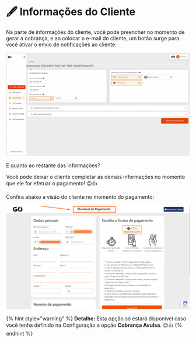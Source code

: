 # 🖋️ Informações do Cliente


Na parte de informações do cliente, você pode preencher no momento de gerar a cobrança, e ao colocar o e-mail do cliente, um botão surge para você ativar o envio de notificações ao cliente:

![criar_cobranca_informacoes](/assets/prints/criar_cobranca_informacoes.gif)

E quanto ao restante das informações?

Você pode deixar o cliente completar as demais informações no momento que ele for efetuar o pagamento! 😉👍

Confira abaixo a visão do cliente no momento do pagamento:


![criar_cobranca_informacoes_checkout](/assets/prints/criar_cobranca_informacoes_checkout.png)

{% hint style="warning" %}
**Detalhe:** Esta opção só estará disponível caso você tenha definido na Configuração a opção **Cobrança Avulsa**. 😉👍
{% endhint %}